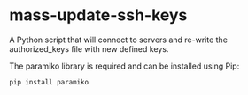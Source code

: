 # mass-update-ssh-keys
A Python script that will connect to servers and re-write the authorized_keys file with new defined keys. 

The paramiko library is required and can be installed using Pip:

```
pip install paramiko
```
